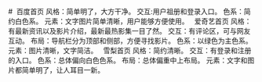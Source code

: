 # 
百度首页
风格：简单明了，大方干净。
交互:用户祖册和登录入口。
色系：简约白色系。
元素：文字图片简单清晰，用户能够方便使用。
 
爱奇艺首页
风格：有最新资讯以及影片介绍，最新最热影集一目了然。
交互：有评论区，可与网友互动。
布局：导航栏分为顶部和侧部，方便寻找影片。
色系：以绿色为主色系。
元素：图片清晰，文字简洁。
 
雪梨首页
风格：简约清晰。
交互：有登录和注册的入口。
色系：总体偏向白色色系。
布局：总体偏重中上布局。
元素：文字和图片都简单明了，让人耳目一新。

